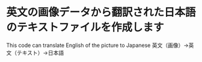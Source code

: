 # 英文の画像データから翻訳された日本語のテキストファイルを作成します
This code can translate English of the picture to Japanese
英文（画像）→英文（テキスト）→日本語
